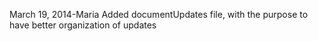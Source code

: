 March 19, 2014-Maria 
Added documentUpdates file, with the purpose to have better organization of updates 
